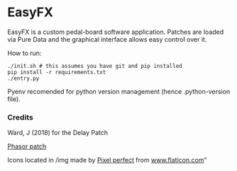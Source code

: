 # EasyFX

EasyFX is a custom pedal-board software application. Patches are loaded via Pure Data and the graphical interface allows easy control over it.

How to run:

```shell
./init.sh # this assumes you have git and pip installed
pip install -r requirements.txt
./entry.py
```

Pyenv recomended for python version management (hence .python-version file).

### Credits

Ward, J (2018) for the Delay Patch

[Phasor patch](https://guitarextended.wordpress.com/2011/12/28/phaserchorus-effect-with-pure-data/)

Icons located in /img made by [Pixel perfect](https://www.flaticon.com/authors/pixel-perfect) from www.flaticon.com"
